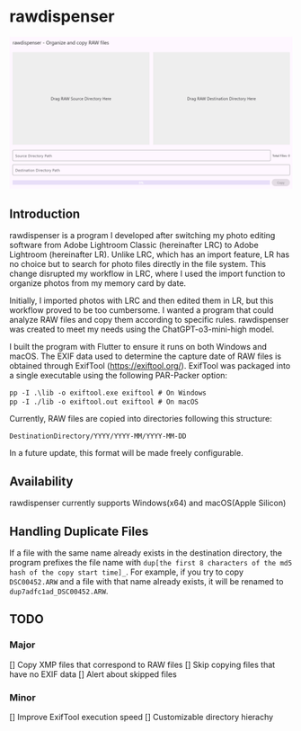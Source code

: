 # rawdispenser

![Screen shot](./screenshot.png)

## Introduction

rawdispenser is a program I developed after switching my photo editing software from Adobe Lightroom Classic (hereinafter LRC) to Adobe Lightroom (hereinafter LR). Unlike LRC, which has an import feature, LR has no choice but to search for photo files directly in the file system. This change disrupted my workflow in LRC, where I used the import function to organize photos from my memory card by date.

Initially, I imported photos with LRC and then edited them in LR, but this workflow proved to be too cumbersome. I wanted a program that could analyze RAW files and copy them according to specific rules. rawdispenser was created to meet my needs using the ChatGPT-o3-mini-high model.

I built the program with Flutter to ensure it runs on both Windows and macOS. The EXIF data used to determine the capture date of RAW files is obtained through ExifTool (https://exiftool.org/). ExifTool was packaged into a single executable using the following PAR-Packer option:

```
pp -I .\lib -o exiftool.exe exiftool # On Windows
pp -I ./lib -o exiftool.out exiftool # On macOS
```

Currently, RAW files are copied into directories following this structure:

```
DestinationDirectory/YYYY/YYYY-MM/YYYY-MM-DD
```

In a future update, this format will be made freely configurable.

## Availability

rawdispenser currently supports Windows(x64) and macOS(Apple Silicon)

## Handling Duplicate Files

If a file with the same name already exists in the destination directory, the program prefixes the file name with `dup[the first 8 characters of the md5 hash of the copy start time]_`. For example, if you try to copy `DSC00452.ARW` and a file with that name already exists, it will be renamed to `dup7adfc1ad_DSC00452.ARW`.

## TODO

### Major
[] Copy XMP files that correspond to RAW files
[] Skip copying files that have no EXIF data
[] Alert about skipped files

### Minor
[] Improve ExifTool execution speed
[] Customizable directory hierachy